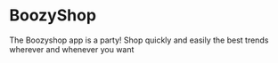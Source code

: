 # BoozyShop
The Boozyshop app is a party! Shop quickly and easily the best trends wherever and whenever you want
